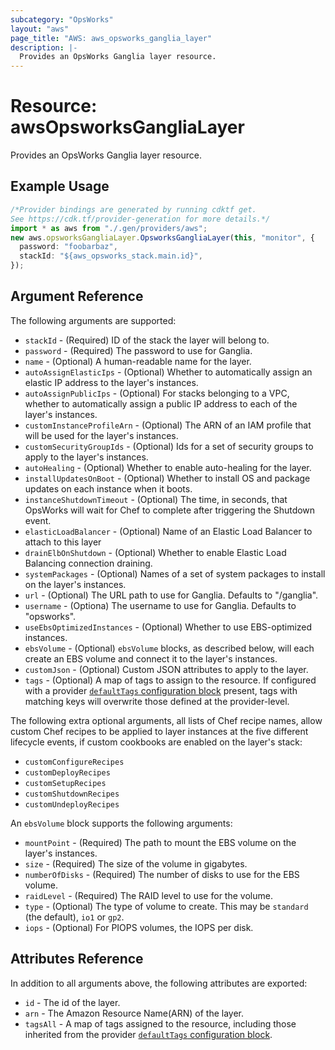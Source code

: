 ```yaml
---
subcategory: "OpsWorks"
layout: "aws"
page_title: "AWS: aws_opsworks_ganglia_layer"
description: |-
  Provides an OpsWorks Ganglia layer resource.
---
```


# Resource: awsOpsworksGangliaLayer

Provides an OpsWorks Ganglia layer resource.

## Example Usage

```typescript
/*Provider bindings are generated by running cdktf get.
See https://cdk.tf/provider-generation for more details.*/
import * as aws from "./.gen/providers/aws";
new aws.opsworksGangliaLayer.OpsworksGangliaLayer(this, "monitor", {
  password: "foobarbaz",
  stackId: "${aws_opsworks_stack.main.id}",
});

```

## Argument Reference

The following arguments are supported:

* `stackId` - (Required) ID of the stack the layer will belong to.
* `password` - (Required) The password to use for Ganglia.
* `name` - (Optional) A human-readable name for the layer.
* `autoAssignElasticIps` - (Optional) Whether to automatically assign an elastic IP address to the layer's instances.
* `autoAssignPublicIps` - (Optional) For stacks belonging to a VPC, whether to automatically assign a public IP address to each of the layer's instances.
* `customInstanceProfileArn` - (Optional) The ARN of an IAM profile that will be used for the layer's instances.
* `customSecurityGroupIds` - (Optional) Ids for a set of security groups to apply to the layer's instances.
* `autoHealing` - (Optional) Whether to enable auto-healing for the layer.
* `installUpdatesOnBoot` - (Optional) Whether to install OS and package updates on each instance when it boots.
* `instanceShutdownTimeout` - (Optional) The time, in seconds, that OpsWorks will wait for Chef to complete after triggering the Shutdown event.
* `elasticLoadBalancer` - (Optional) Name of an Elastic Load Balancer to attach to this layer
* `drainElbOnShutdown` - (Optional) Whether to enable Elastic Load Balancing connection draining.
* `systemPackages` - (Optional) Names of a set of system packages to install on the layer's instances.
* `url` - (Optional) The URL path to use for Ganglia. Defaults to "/ganglia".
* `username` - (Optiona) The username to use for Ganglia. Defaults to "opsworks".
* `useEbsOptimizedInstances` - (Optional) Whether to use EBS-optimized instances.
* `ebsVolume` - (Optional) `ebsVolume` blocks, as described below, will each create an EBS volume and connect it to the layer's instances.
* `customJson` - (Optional) Custom JSON attributes to apply to the layer.
* `tags` - (Optional) A map of tags to assign to the resource. If configured with a provider [`defaultTags` configuration block](https://registry.terraform.io/providers/hashicorp/aws/latest/docs#default_tags-configuration-block) present, tags with matching keys will overwrite those defined at the provider-level.

The following extra optional arguments, all lists of Chef recipe names, allow
custom Chef recipes to be applied to layer instances at the five different
lifecycle events, if custom cookbooks are enabled on the layer's stack:

* `customConfigureRecipes`
* `customDeployRecipes`
* `customSetupRecipes`
* `customShutdownRecipes`
* `customUndeployRecipes`

An `ebsVolume` block supports the following arguments:

* `mountPoint` - (Required) The path to mount the EBS volume on the layer's instances.
* `size` - (Required) The size of the volume in gigabytes.
* `numberOfDisks` - (Required) The number of disks to use for the EBS volume.
* `raidLevel` - (Required) The RAID level to use for the volume.
* `type` - (Optional) The type of volume to create. This may be `standard` (the default), `io1` or `gp2`.
* `iops` - (Optional) For PIOPS volumes, the IOPS per disk.

## Attributes Reference

In addition to all arguments above, the following attributes are exported:

* `id` - The id of the layer.
* `arn` - The Amazon Resource Name(ARN) of the layer.
* `tagsAll` - A map of tags assigned to the resource, including those inherited from the provider [`defaultTags` configuration block](https://registry.terraform.io/providers/hashicorp/aws/latest/docs#default_tags-configuration-block).
